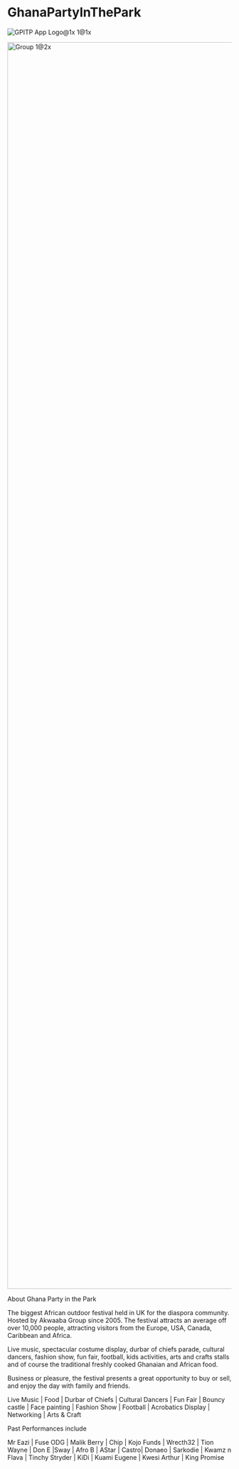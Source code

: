 # GhanaPartyInThePark

![GPITP App Logo@1x 1@1x](https://user-images.githubusercontent.com/71550013/122685113-62d72800-d201-11eb-9312-2b48423a33aa.png)

<img width="2800" alt="Group 1@2x" src="https://user-images.githubusercontent.com/71550013/124466488-9cc23580-dd8e-11eb-9f14-6e31e0a3d155.png">


About Ghana Party in the Park


 The biggest African outdoor festival held in UK for the diaspora community. Hosted by Akwaaba Group since 2005. The festival attracts an average off over 10,000 people, attracting visitors from the Europe, USA, Canada, Caribbean and Africa.


Live music, spectacular costume display, durbar of chiefs parade, cultural dancers, fashion show, fun fair, football, kids activities, arts and crafts stalls and of course the traditional freshly cooked Ghanaian and African food.


Business or pleasure, the festival presents a great opportunity to buy or sell, and enjoy the day with family and friends.


Live Music | Food | Durbar of Chiefs | Cultural Dancers | Fun Fair | Bouncy castle | Face painting | Fashion Show | Football | Acrobatics Display | Networking | Arts & Craft


Past Performances include

Mr Eazi | Fuse ODG | Malik Berry | Chip | Kojo Funds | Wrecth32 | Tion Wayne | Don E |Sway | Afro B | AStar | Castro| Donaeo | Sarkodie | Kwamz n Flava | Tinchy Stryder | KiDi | Kuami Eugene | Kwesi Arthur | King Promise
